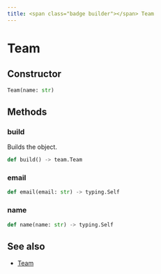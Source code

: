 ```yaml
---
title: <span class="badge builder"></span> Team
---
```

# <span class="badge builder"></span> Team

## Constructor

```python
Team(name: str)
```
## Methods

### <span class="badge object-method"></span> build

Builds the object.

```python
def build() -> team.Team
```

### <span class="badge object-method"></span> email

```python
def email(email: str) -> typing.Self
```

### <span class="badge object-method"></span> name

```python
def name(name: str) -> typing.Self
```

## See also

 * <span class="badge object-type-class"></span> [Team](./object-Team.md)
